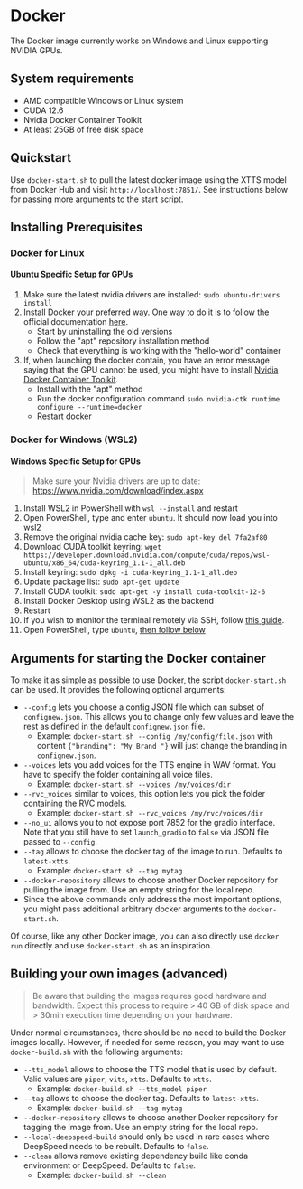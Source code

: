 # Docker
The Docker image currently works on Windows and Linux supporting NVIDIA GPUs.

## System requirements
- AMD compatible Windows or Linux system
- CUDA 12.6
- Nvidia Docker Container Toolkit
- At least 25GB of free disk space

## Quickstart
Use `docker-start.sh` to pull the latest docker image using the XTTS model from Docker Hub and 
visit `http://localhost:7851/`. See instructions below for passing more arguments to the start script.

## Installing Prerequisites
### Docker for Linux
#### Ubuntu Specific Setup for GPUs
1. Make sure the latest nvidia drivers are installed: `sudo ubuntu-drivers install`
1. Install Docker your preferred way. One way to do it is to follow the official documentation [here](https://docs.docker.com/engine/install/ubuntu/#uninstall-old-versions).
    - Start by uninstalling the old versions
    - Follow the "apt" repository installation method
    - Check that everything is working with the "hello-world" container
1. If, when launching the docker contain, you have an error message saying that the GPU cannot be used, you might have to install [Nvidia Docker Container Toolkit](https://docs.nvidia.com/datacenter/cloud-native/container-toolkit/latest/install-guide.html).
    - Install with the "apt" method
    - Run the docker configuration command
      ```sudo nvidia-ctk runtime configure --runtime=docker```
    - Restart docker

### Docker for Windows (WSL2)
#### Windows Specific Setup for GPUs
> Make sure your Nvidia drivers are up to date: https://www.nvidia.com/download/index.aspx
1. Install WSL2 in PowerShell with `wsl --install` and restart
2. Open PowerShell, type and enter ```ubuntu```.  It should now load you into wsl2
3. Remove the original nvidia cache key: `sudo apt-key del 7fa2af80`
4. Download CUDA toolkit keyring: `wget https://developer.download.nvidia.com/compute/cuda/repos/wsl-ubuntu/x86_64/cuda-keyring_1.1-1_all.deb`
5. Install keyring: `sudo dpkg -i cuda-keyring_1.1-1_all.deb`
6. Update package list: `sudo apt-get update`
7. Install CUDA toolkit: `sudo apt-get -y install cuda-toolkit-12-6`
8. Install Docker Desktop using WSL2 as the backend
9. Restart
10. If you wish to monitor the terminal remotely via SSH, follow [this guide](https://www.hanselman.com/blog/how-to-ssh-into-wsl2-on-windows-10-from-an-external-machine).
11. Open PowerShell, type ```ubuntu```, [then follow below](#quickstart)

## Arguments for starting the Docker container
To make it as simple as possible to use Docker, the script `docker-start.sh` can be used. It provides the 
following optional arguments:

- `--config` lets you choose a config JSON file which can subset of `confignew.json`. This allows you to change only
  few values and leave the rest as defined in the default `confignew.json` file.
    - Example: `docker-start.sh --config /my/config/file.json` with content `{"branding": "My Brand "}` will just change
      the branding in `confignew.json`.
- `--voices` lets you add voices for the TTS engine in WAV format. You have to specify the folder containing all
  voice files.
    - Example: `docker-start.sh --voices /my/voices/dir`
- `--rvc_voices` similar to voices, this option lets you pick the folder containing the RVC models.
    - Example: `docker-start.sh --rvc_voices /my/rvc/voices/dir`
- `--no_ui` allows you to not expose port 7852 for the gradio interface. Note that you still have to set `launch_gradio`
  to `false` via JSON file passed to `--config`.
- `--tag` allows to choose the docker tag of the image to run. Defaults to `latest-xtts`.
    - Example: `docker-start.sh --tag mytag`
- `--docker-repository` allows to choose another Docker repository for pulling the image from. Use an empty 
  string for the local repo.
- Since the above commands only address the most important options, you might pass additional arbitrary docker arguments
  to the `docker-start.sh`.

Of course, like any other Docker image, you can also directly use `docker run` directly and use `docker-start.sh` 
as an inspiration.


## Building your own images (advanced)
> Be aware that building the images requires good hardware and bandwidth. Expect this process to require >
> 40 GB of disk space and > 30min execution time depending on your hardware.

Under normal circumstances, there should be no need to build the Docker images locally. However, if needed for some
reason, you may want to use `docker-build.sh` with the following arguments:

- `--tts_model` allows to choose the TTS model that is used by default. Valid values are `piper`, `vits`, `xtts`. Defaults to `xtts`.
    - Example: `docker-build.sh --tts_model piper`
- `--tag` allows to choose the docker tag. Defaults to `latest-xtts`.
    - Example: `docker-build.sh --tag mytag`
- `--docker-repository` allows to choose another Docker repository for tagging the image from. Use an empty
  string for the local repo.
- `--local-deepspeed-build` should only be used in rare cases where DeepSpeed needs to be rebuilt. Defaults to `false`.
- `--clean` allows remove existing dependency build like conda environment or DeepSpeed. Defaults to `false`.
    - Example: `docker-build.sh --clean`


